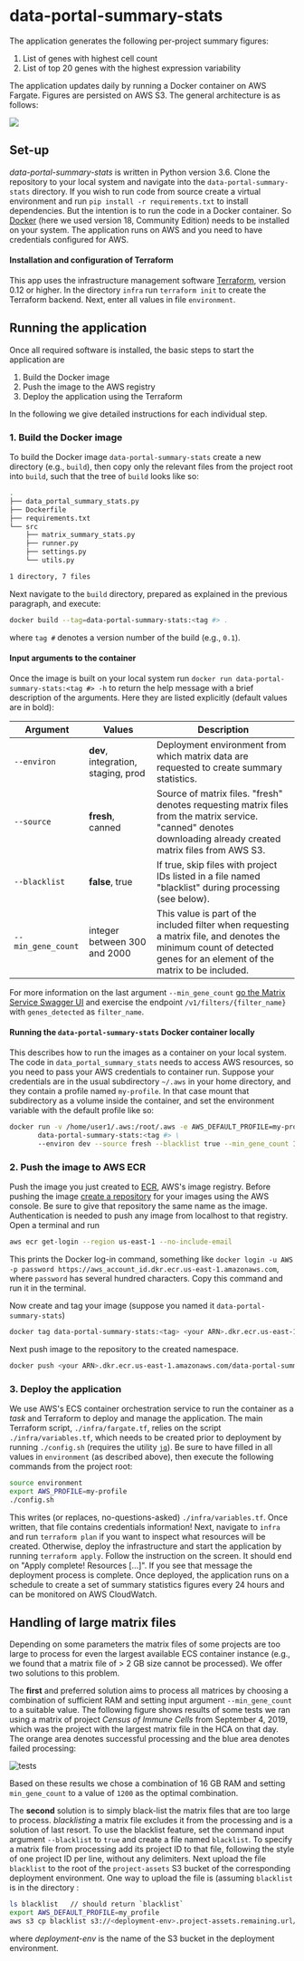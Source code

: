 # data-portal-summary-stats

The application generates the following per-project summary figures:

1. List of genes with highest cell count
2. List of top 20 genes with the highest expression variability
 
The application updates daily by running a Docker container on AWS Fargate. Figures are persisted 
on AWS S3. The general architecture is as follows:

![](./illustrations/spec_v4.png)

## Set-up
_data-portal-summary-stats_ is written in Python version 3.6. Clone the repository to your 
local system and navigate into the `data-portal-summary-stats` directory. If you wish to run code
from source create a virtual environment and run `pip install -r requirements.txt` to install 
dependencies. 
But the intention is to run the code in a Docker container. So 
[Docker](https://www.docker.com) (here
we used version 18, Community Edition) needs to be installed on your system. The application 
runs on AWS and you need to have credentials configured for AWS. 

#### Installation and configuration of Terraform
This app uses the infrastructure management software 
[Terraform](https://learn.hashicorp.com/terraform/getting-started/install.html), version 0.12 
or higher. In the directory `infra` run `terraform init` to create the Terraform backend. 
Next, enter all values in file `environment`.

## Running the application

Once all required software is installed, the basic steps to start the application are
1. Build the Docker image
2. Push the image to the AWS registry
3. Deploy the application using the Terraform

In the following we give detailed instructions for each individual step.

### 1. Build the Docker image
To build the Docker image `data-portal-summary-stats` create a new directory (e.g., `build`), 
then copy only the relevant files from the project root into `build`,
such that the tree of `build` looks like so:
```bash
.
├── data_portal_summary_stats.py
├── Dockerfile
├── requirements.txt
└── src
    ├── matrix_summary_stats.py
    ├── runner.py
    ├── settings.py
    └── utils.py

1 directory, 7 files
```

 Next navigate to the `build` directory, prepared as explained in the previous paragraph, and
 execute:
```bash
docker build --tag=data-portal-summary-stats:<tag #> .
```
where `tag #` denotes a version number of the build (e.g., `0.1`).

#### Input arguments to the container

Once the image is built on your local system run 
`docker run data-portal-summary-stats:<tag #> -h` to 
return the help message with a brief description of the arguments. Here they are
listed explicitly (default values are in bold):

| Argument | Values | Description |
| --- | --- | --- |
| `--environ` | **dev**, integration, staging, prod | Deployment environment from which matrix data are requested to create summary statistics. |
| `--source` | **fresh**, canned | Source of matrix files. "fresh" denotes requesting matrix files from the matrix service. "canned" denotes downloading already created matrix files from AWS S3. |
| `--blacklist` | **false**, true | If true, skip files with project IDs listed in a file named "blacklist" during processing (see below).
| `--min_gene_count` | integer between 300 and 2000| This value is part of the included filter when requesting a matrix file, and denotes the minimum count of detected genes for an element of the matrix to be included. |

For more information on the last argument `--min_gene_count` [go the Matrix Service Swagger UI](https://matrix.staging.data.humancellatlas.org/)
and exercise the endpoint `/v1/filters/{filter_name}` with `genes_detected` as `filter_name`.   

#### Running the `data-portal-summary-stats` Docker container locally

This describes how to run the images as a container on your local system. The code in 
`data_portal_summary_stats` needs to access AWS resources, so you need to pass your AWS
 credentials to container run. Suppose your credentials are in the usual subdirectory `~/.aws` 
 in your home directory, and they contain a profile named `my-profile`. In that case mount that 
 subdirectory as a volume inside the container, and set the environment variable with the default 
 profile like so:
```bash
docker run -v /home/user1/.aws:/root/.aws -e AWS_DEFAULT_PROFILE=my-profile \
       data-portal-summary-stats:<tag #> \ 
       --environ dev --source fresh --blacklist true --min_gene_count 1200
```

### 2. Push the image to AWS ECR
Push the image you just created to [ECR](https://aws.amazon.com/ecr/), AWS's image registry. Before
pushing the image [create a repository](https://console.aws.amazon.com/ecr/repositories) for 
your images using the AWS console. Be sure to give that repository the same name as the image.
Authentication is needed to push any image from localhost to that registry. Open a terminal and run

```bash
aws ecr get-login --region us-east-1 --no-include-email
```
This prints the Docker log-in command, something like 
`docker login -u AWS -p password https://aws_account_id.dkr.ecr.us-east-1.amazonaws.com`, where 
`password` has several hundred characters. Copy this command and run it in the terminal. 

Now create and tag your image (suppose you named it `data-portal-summary-stats`)
```bash
docker tag data-portal-summary-stats:<tag> <your ARN>.dkr.ecr.us-east-1.amazonaws.com/data-portal-summary-stats:<tag>
```

Next push image to the repository to the created namespace.
```bash
docker push <your ARN>.dkr.ecr.us-east-1.amazonaws.com/data-portal-summary-stats:<tag>
```

### 3. Deploy the application
We use AWS's ECS container orchestration service to run the container as a _task_ and Terraform to 
deploy and manage the application. The main Terraform script, `./infra/fargate.tf`, relies on 
the script `./infra/variables.tf`, which needs to be created prior to deployment by running 
`./config.sh` (requires the utility [`jq`](https://stedolan.github.io/jq/)). Be sure 
to have filled in all values in `environment` (as described above), then execute 
the following commands from the project root:

```bash
source environment
export AWS_PROFILE=my-profile
./config.sh
```

This writes (or replaces, no-questions-asked) `./infra/variables.tf`. Once written, that file 
contains credentials information! Next, navigate to `infra` and run 
`terraform plan` if you want to inspect what resources will be created. Otherwise, deploy
the infrastructure and start the application by running `terraform apply`. Follow the instruction
on the screen. It should end on "Apply complete! Resources [...]". If you see that message the
deployment process is complete. Once deployed, the application runs on a schedule to create a set of 
summary statistics figures every 24 hours and can be monitored on AWS CloudWatch.

## Handling of large matrix files
Depending on some parameters the matrix files of some projects are too large to process for even 
the largest available ECS 
container instance (e.g., we found that a matrix file of > 2 GB size cannot be processed). We offer
 two solutions to this problem. 
 
The **first** and preferred solution aims to
 process all matrices by choosing a combination of sufficient RAM and setting 
  input argument `--min_gene_count` to a suitable value. The following figure shows results 
  of some tests we ran using
 a matrix of project _Census of Immune Cells_ from September 4, 2019, which was the project with 
 the largest matrix file in the HCA on that day. The orange area denotes successful processing 
 and the blue area denotes failed processing:
  
  ![tests](./illustrations/large-file-experiment_figure.png)
  
Based on these results we chose a combination of 16 GB RAM and setting `min_gene_count` to 
a value of `1200` as the optimal combination. 
 
The **second** solution is to simply black-list the matrix files that are too large to
 process. _blacklisting_
 a matrix file excludes it from the processing and is a solution of last resort. To use 
 the blacklist feature, set the command input argument `--blacklist` to `true` and create a 
 file named `blacklist`. To specify a matrix file from processing add its project ID to 
 that file, following the style of one project ID per line, without any delimiters. Next
 upload the file `blacklist` to the root of the `project-assets` S3 bucket of the corresponding
 deployment environment. One way to upload the file is (assuming `blacklist` is in the 
 directory :
 ```bash
 ls blacklist   // should return `blacklist`
 export AWS_DEFAULT_PROFILE=my_profile
 aws s3 cp blacklist s3://<deployment-env>.project-assets.remaining.url/ 
```
where _deployment-env_ is the name of the S3 bucket in the deployment environment.  